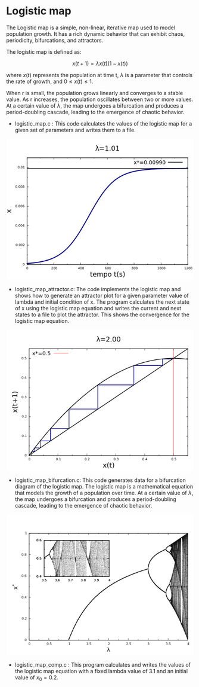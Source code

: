 # Logistic map

The Logistic map is a simple, non-linear, iterative map used to model population growth. It has a rich dynamic behavior that can exhibit chaos, periodicity, bifurcations, and attractors.

The logistic map is defined as:

$$x(t+1)=\lambda x(t)\left( 1-x(t)\right)$$

where $x(t)$ represents the population at time t, $\lambda$ is a parameter that controls the rate of growth, and $0 ≤ x(t) ≤ 1$.

When r is small, the population grows linearly and converges to a stable value. As r increases, the population oscillates between two or more values. At a certain value of $\lambda$, the map undergoes a bifurcation and produces a period-doubling cascade, leading to the emergence of chaotic behavior.

- logistic_map.c : This code calculates the values of the logistic map for a given set of parameters and writes them to a file.

<img src="Image/mapa_logistico_lambda1,01.png">

- logistic_map_attractor.c: The code implements the logistic map and shows how to generate an attractor plot for a given parameter value of lambda and initial condition of x. The program calculates the next state of x using the logistic map equation and writes the current and next states to a file to plot the attractor. This shows the convergence for the logistic map equation.

<img src="Image/mapa_logistico_atrator_lambda2.png">


- logistic_map_bifurcation.c: This code generates data for a bifurcation diagram of the logistic map. The logistic map is a mathematical equation that models the growth of a population over time. At a certain value of $\lambda$, the map undergoes a bifurcation and produces a period-doubling cascade, leading to the emergence of chaotic behavior.

<img src="Image/mapa_bifurcacao.png">

- logistic_map_comp.c : This program calculates and writes the values of the logistic map equation with a fixed lambda value of 3.1 and an initial value of $x_0=0.2$.
